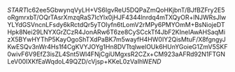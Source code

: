 $START$lc62ee5GbwynqVyLH+VS6IgvReU5DQPaZmQoHKjbnT/BJfBZFry2E5oRgmrxbT/OQrTAsrXmzqRaS7IcYlx0jHJF4344lnrdq4mTXQyOR+lNJWRsJlwYLYdGSVncnLFsdy6kRctdQr5yTOIyfn6tLomV2rMPy6PMYOmM+BsNiojeDTHpk8Nei29LNYXGrZCzR4JonARw6T6ze8CySCckTf4JbF2KIneIAwAHSaqMizX5BYwHYThP5KayOgoShTXdPaBK7m5wayfH4HW0IY2QisMtuF/X8fgngyJKwESQv3nWr4Hs1f4CgKVYJOYg1Hn8DVTtqlwelOUk6HUnYGoieG1ZmV5SKF0wivF6V9EfZ3isZL4Snt5Wl4FNjCgiUMgxsR2CZx+CM923aAFRd92N1FTGNLeV00IXKfEaWqdoL49QZD/cVjsp+KKeL0zVaIhW$END$